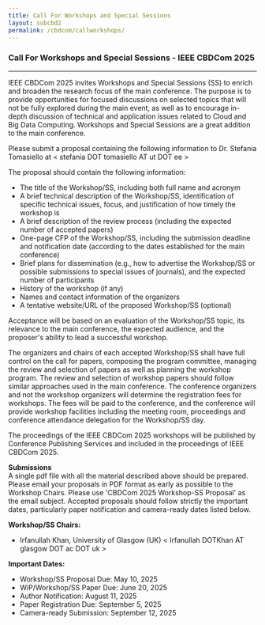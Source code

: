```yaml
---
title: Call For Workshops and Special Sessions
layout: subcbd2
permalink: /cbdcom/callworkshops/
---
```


<h3>Call For Workshops and Special Sessions - IEEE CBDCom 2025</h3>
<hr/>

IEEE CBDCom 2025 invites Workshops and Special Sessions (SS) to enrich and broaden the research focus of the main conference. The
purpose is to provide opportunities for focused discussions on selected topics that will not be fully explored during the main event,
as well as to encourage in-depth discussion of technical and application issues related to Cloud and Big Data Computing.
Workshops and Special Sessions are a great addition to the main conference.
<br/>

Please submit a proposal containing the following information to Dr. Stefania Tomasiello at < stefania DOT tomasiello AT ut DOT ee >

The proposal should contain the following information:<br/>
- The title of the Workshop/SS, including both full name and acronym 
- A brief technical description of the Workshop/SS, identification of specific technical issues, focus, and justification of how timely the workshop is 
- A brief description of the review process (including the expected number of accepted papers)
- One-page CFP of the Workshop/SS, including the submission deadline and notification date (according to the dates established for the main conference)
- Brief plans for dissemination (e.g., how to advertise the Workshop/SS or possible submissions to special issues of journals), and the expected number of participants
- History of the workshop (if any)
- Names and contact information of the organizers
- A tentative website/URL of the proposed Workshop/SS (optional)

Acceptance will be based on an evaluation of the Workshop/SS topic, its relevance to the main conference, the expected audience, and the proposer's ability to lead a successful workshop. 
<br/>

The organizers and chairs of each accepted Workshop/SS shall have full control on the call for papers, composing the program committee, managing the review and selection of papers as well as planning the workshop program. 
The review and selection of workshop papers should follow similar approaches used in the main conference. The conference organizers and not the workshop organizers will determine the registration fees for workshops. 
The fees will be paid to the conference, and the conference will provide workshop facilities including the meeting room, proceedings and conference attendance delegation for the Workshop/SS day. 
<br/>

The proceedings of the IEEE CBDCom 2025 workshops will be published by Conference Publishing Services and included in the proceedings of IEEE CBDCom 2025. 
<br/>

<b>Submissions</b><br/>
A single pdf file with all the material described above should be prepared. Please email your proposals in PDF format as early as possible to the Workshop Chairs. 
Please use 'CBDCom 2025 Workshop-SS Proposal' as the email subject. Accepted proposals should follow strictly the important dates, particularly paper notification and camera-ready dates listed below.
<br/>

<b>Workshop/SS Chairs:</b><br/>
- Irfanullah Khan, University of Glasgow (UK) < Irfanullah DOTKhan AT glasgow DOT ac DOT uk  >

<b>Important Dates:</b><br/>
- Workshop/SS Proposal Due: May 10, 2025
- WiP/Workshop/SS Paper Due: June 20, 2025
- Author Notification: August 11, 2025
- Paper Registration Due: September 5, 2025
- Camera-ready Submission: September 12, 2025


